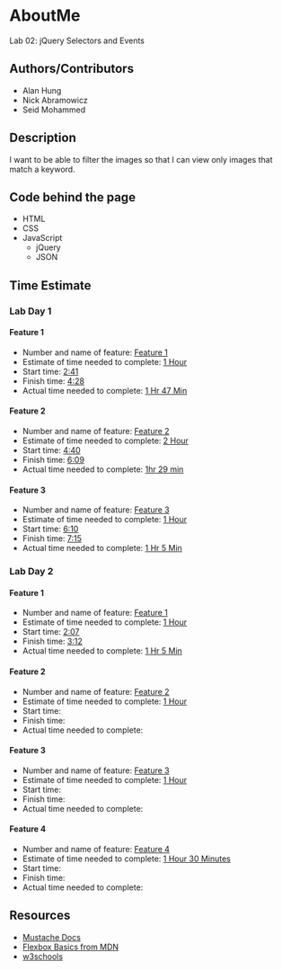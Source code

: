 # AboutMe

Lab 02: jQuery Selectors and Events

## Authors/Contributors
  * Alan Hung
  * Nick Abramowicz
  * Seid Mohammed

## Description

I want to be able to filter the images so that I can view only images that match a keyword.

## Code behind the page
  * HTML
  * CSS
  * JavaScript
    * jQuery
    * JSON

## Time Estimate
### Lab Day 1
#### Feature 1
  * Number and name of feature: <u>Feature 1</u>
  * Estimate of time needed to complete: <u>1 Hour</u>
  * Start time: <u>2:41</u>
  * Finish time: <u>4:28</u>
  * Actual time needed to complete: <u>1 Hr 47 Min</u>

#### Feature 2
  * Number and name of feature: <u>Feature 2</u>
  * Estimate of time needed to complete: <u>2 Hour</u>
  * Start time: <u>4:40</u>
  * Finish time: <u>6:09</u>
  * Actual time needed to complete: <u>1hr 29 min</u>

#### Feature 3
  * Number and name of feature: <u>Feature 3</u>
  * Estimate of time needed to complete: <u>1 Hour</u>
  * Start time: <u>6:10</u>
  * Finish time: <u>7:15</u>
  * Actual time needed to complete: <u>1 Hr 5 Min </u>

### Lab Day 2
#### Feature 1
  * Number and name of feature: <u>Feature 1</u>
  * Estimate of time needed to complete: <u>1 Hour</u>
  * Start time: <u>2:07</u>
  * Finish time: <u>3:12</u>
  * Actual time needed to complete: <u>1 Hr 5 Min</u>

#### Feature 2
  * Number and name of feature: <u>Feature 2</u>
  * Estimate of time needed to complete: <u>1 Hour</u>
  * Start time: <u></u>
  * Finish time: <u></u>
  * Actual time needed to complete: <u></u>

#### Feature 3
  * Number and name of feature: <u>Feature 3</u>
  * Estimate of time needed to complete: <u>1 Hour</u>
  * Start time: <u></u>
  * Finish time: <u></u>
  * Actual time needed to complete: <u></u>

#### Feature 4
  * Number and name of feature: <u>Feature 4</u>
  * Estimate of time needed to complete: <u>1 Hour 30 Minutes</u>
  * Start time: <u></u>
  * Finish time: <u></u>
  * Actual time needed to complete: <u></u>

## Resources
  * [Mustache Docs](https://github.com/janl/mustache.js)
  * [Flexbox Basics from MDN](https://developer.mozilla.org/en-US/docs/Web/CSS/CSS_Flexible_Box_Layout/Basic_Concepts_of_Flexbox)
  * [w3schools](https://www.w3schools.com/)